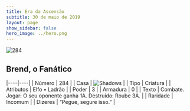 ```yaml
---
title: Era da Ascensão
subtitle: 30 de maio de 2019
layout: page
show_sidebar: false
hero_image: ../hero.png
---
```


![284](https://cdn.keyforgegame.com/media/card_front/pt/435_284_Q5Q37W83J2QP_pt.png)

## Brend, o Fanático

|----|----|
| Número | 284 |
| Casa | ![Shadows](https://archonarcana.com/images/thumb/e/ee/Shadows.png/22px-Shadows.png "Sombras") |
| Tipo | Criatura |
| Atributos | Elfo • Ladrão |
| Poder | 3 |
| Armadura | 0 |
| Texto | Combate. Jogar: O seu oponente ganha 1A. Destruído: Roube 3A. |
| Raridade | Incomum |
| Dizeres | “Pegue, segure isso.” |
